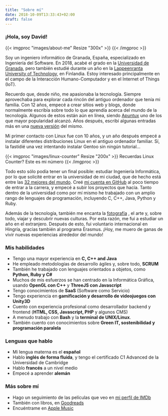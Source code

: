 ```yaml
---
title: "Sobre mí"
date: 2018-10-09T13:33:43+02:00
draft: false
---
```


### ¡Hola, soy David!

{{< imgproc "images/about-me" Resize "300x" >}}
{{< /imgproc >}}

Soy un ingeniero informático de Granada, España, especializado en
Ingeniería del Software. En 2018, acabé el grado en la [Universidad de Granada](http://www.ugr.es),
pero también estudié durante un año en la [Lappeenranta University of Technology](http://www.lut.fi),
en Finlandia. Estoy interesado principalmente en el campo de la 
Interacción Humano-Computador y en el Internet of Things (IoT).

Recuerdo que, desde niño, me apasionaba la tecnología. Siempre
aprovechaba para explorar cada rincón del antiguo ordenador que tenía mi
familia. Con 12 años, empecé a crear sitios web y blogs, donde normalmente
escribía sobre todo lo que aprendía acerca del mundo de la tecnología.
Algunos de estos están aún en línea, siendo [Apuntux](http://apuntuxold.blogspot.com)
uno de los que mayor popularidad alcanzó. Años después, escribí algunas
entradas más en una [nueva versión](http://apuntux.blogspot.com) del
mismo.

Mi primer contacto con Linux fue con 10 años, y un año después empecé a
instalar diferentes distribuciones Linux en el antiguo ordenador familiar.
Sí, la fastidié una vez intentando instalar Gentoo sin ningún tutorial...

{{< imgproc "images/linux-counter" Resize "200x" >}}
Recuerdas Linux Counter? Este es mi número
{{< /imgproc >}}

Todo esto sólo podía tener un final posible: estudiar Ingeniería
Informática, por lo que solicité entrar en la universidad de mi ciudad,
que de hecho está entre las [32 mejores del mundo](https://www.elconfidencial.com/tecnologia/ciencia/2017-08-18/granada-ingenieria-informatica_1430045/).
Creé [mi cuenta en GitHub](https://github.com/dvcarrillo) al poco tiempo
de entrar a la carrera, y empecé a subir los proyectos que hacía. Tanto
dentro de la universidad como por mí mismo he trabajado con un amplio
rango de lenguajes de programación, incluyendo C, C++, Java, Python y
Ruby.

Además de la tecnología, también me encanta la [fotografía](https://www.flickr.com/photos/davidvargas996/)
, el arte y, sobre todo, viajar y descubrir nuevas culturas. Por esta
razón, me fui a estudiar un año en el extranjero. Después de esto, fui
voluntario internacional en Hingría, gracias también al programa Erasmus.
¡Hoy, me muero de ganas de vivir nuevas experiencias alrededor del mundo!

### Mis habilidades

- Tengo una mayor experiencia en **C, C++ and Java**
- He empleado metodologías de desarrollo ágiles y, sobre todo, **SCRUM**
- También he trabajado con lenguajes orientados a objetos, como **Python, Ruby y C#**
- Muchos de mis esfuerzos se han centrado en la Informática Gráfica, usando **OpenGL con C++** y **ThreeJS con Javascript**
- Tengo conocimientos de **SaaS** (Software como Servicio)
- Tengo experiencia en **gamificación y desarrollo de videojuegos con Unity3D**
- Cuento con experiencia profesional como desarrollador backend y frontend (**HTML, CSS, Javascript, PHP** y algunos CMS)
- A menudo trabajo con **Bash** y la **terminal de UNIX/Linux**.
- También cuento con conocimientos sobre **Green IT, sostenibilidad y programación paralela**

### Lenguas que hablo

- Mi lengua materna es el **español**
- Hablo **inglés de forma fluida**, y tengo el certificado C1 Advanced de la Universidad de Cambridge
- Hablo **francés** a un nivel medio
- Empecé a aprender **alemán**

### Más sobre mí

- Hago un seguimiento de las películas que veo en [mi perfil de IMDb](https://www.imdb.com/user/ur65303330/)
- También con libros, en [Goodreads](https://www.goodreads.com/dvcarrillo)
- Encuéntrame en [Apple Music](https://itunes.apple.com/profile/dvcarrillo)
